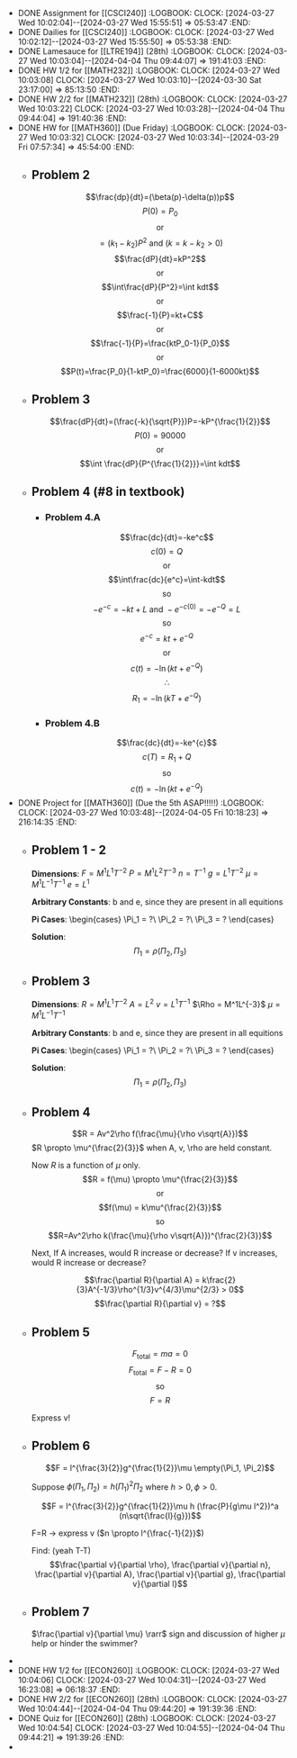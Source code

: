 - DONE Assignment for [[CSCI240]]
  :LOGBOOK:
  CLOCK: [2024-03-27 Wed 10:02:04]--[2024-03-27 Wed 15:55:51] =>  05:53:47
  :END:
- DONE Dailies for [[CSCI240]]
  :LOGBOOK:
  CLOCK: [2024-03-27 Wed 10:02:12]--[2024-03-27 Wed 15:55:50] =>  05:53:38
  :END:
- DONE Lamesauce for [[LTRE194]] (28th)
  :LOGBOOK:
  CLOCK: [2024-03-27 Wed 10:03:04]--[2024-04-04 Thu 09:44:07] =>  191:41:03
  :END:
- DONE HW 1/2 for [[MATH232]]
  :LOGBOOK:
  CLOCK: [2024-03-27 Wed 10:03:08]
  CLOCK: [2024-03-27 Wed 10:03:10]--[2024-03-30 Sat 23:17:00] =>  85:13:50
  :END:
- DONE HW 2/2 for [[MATH232]] (28th)
  :LOGBOOK:
  CLOCK: [2024-03-27 Wed 10:03:22]
  CLOCK: [2024-03-27 Wed 10:03:28]--[2024-04-04 Thu 09:44:04] =>  191:40:36
  :END:
- DONE HW for [[MATH360]] (Due Friday)
  :LOGBOOK:
  CLOCK: [2024-03-27 Wed 10:03:32]
  CLOCK: [2024-03-27 Wed 10:03:34]--[2024-03-29 Fri 07:57:34] =>  45:54:00
  :END:
	- ## Problem 2
	  $$\frac{dp}{dt}=(\beta(p)-\delta(p))p$$
	  $$P(0)=P_0$$
	  $$\text{or}$$
	  $$=(k_1-k_2)P^2\text{ and }(k=k-k_2>0)$$
	  $$\frac{dP}{dt}=kP^2$$
	  $$\text{or}$$
	  $$\int\frac{dP}{P^2}=\int kdt$$
	  $$\text{or}$$
	  $$\frac{-1}{P}=kt+C$$
	  $$\text{or}$$
	  $$\frac{-1}{P}=\frac{ktP_0-1}{P_0}$$
	  $$\text{or}$$
	  $$P(t)=\frac{P_0}{1-ktP_0}=\frac{6000}{1-6000kt}$$
	- ## Problem 3
	  $$\frac{dP}{dt}=(\frac{-k}{\sqrt{P}})P=-kP^{\frac{1}{2}}$$
	  $$P(0) = 90000$$
	  $$\text{or}$$
	  $$\int \frac{dP}{P^{\frac{1}{2}}}=\int kdt$$
	- ## Problem 4 (\#8 in textbook)
		- ### Problem 4.A
		  $$\frac{dc}{dt}=-ke^c$$
		  $$c(0) = Q$$
		  $$\text{or}$$
		  $$\int\frac{dc}{e^c}=\int-kdt$$
		  $$\text{so}$$
		  $$-e^{-c}=-kt+L\text{ and }-e^{-c(0)}=-e^{-Q}=L$$
		  $$\text{so}$$
		  $$e^{-c}=kt+e^{-Q}$$
		  $$\text{or}$$
		  $$c(t)=-\ln(kt+e^{-Q})$$
		  $$\therefore$$
		  $$R_1=-\ln(kT+e^{-Q})$$
		- ### Problem 4.B
		  $$\frac{dc}{dt}=-ke^{c}$$
		  $$c(T)=R_1+Q$$
		  $$\text{so}$$
		  $$c(t)=-\ln(kt+e^{-Q})$$
- DONE Project for [[MATH360]] (Due the 5th ASAP!!!!!)
  :LOGBOOK:
  CLOCK: [2024-03-27 Wed 10:03:48]--[2024-04-05 Fri 10:18:23] =>  216:14:35
  :END:
	- ## Problem 1 - 2
	  **Dimensions**:
	  $F = M^1L^1T^{-2}$
	  $P = M^1L^2T^{-3}$
	  $n = T^{-1}$
	  $g = L^1T^{-2}$
	  $\mu = M^1L^{-1}T^{-1}$
	  $e = L^1$
	  
	  **Arbitrary Constants**:
	  b and e, since they are present in all equitions
	  
	  **Pi Cases**:
	  \begin{cases}
	  \Pi_1 = ?\\
	  \Pi_2 = ?\\
	  \Pi_3 = ?
	  \end{cases}
	  
	  **Solution**:
	  $$\Pi_1 = \rho(\Pi_2, \Pi_3)$$
	- ## Problem 3
	  **Dimensions**:
	  $R = M^1L^1T^{-2}$
	  $A = L^2$
	  $v = L^1T^{-1}$
	  $\Rho = M^1L^{-3}$
	  $\mu = M^1L^{-1}T^{-1}$
	  
	  **Arbitrary Constants**:
	  b and e, since they are present in all equitions
	  
	  **Pi Cases**:
	  \begin{cases}
	  \Pi_1 = ?\\
	  \Pi_2 = ?\\
	  \Pi_3 = ?
	  \end{cases}
	  
	  **Solution**:
	  $$\Pi_1 = \rho(\Pi_2, \Pi_3)$$
	- ## Problem 4
	  $$R = Av^2\rho f(\frac{\mu}{\rho v\sqrt{A}})$$
	  $R \propto \mu^{\frac{2}{3}}$ when A, v, \rho are held constant.
	  
	  Now $R$ is a function of $\mu$ only.
	  $$R = f(\mu) \propto \mu^{\frac{2}{3}}$$
	  $$\text{or}$$
	  $$f(\mu) = k\mu^{\frac{2}{3}}$$
	  $$\text{so}$$
	  $$R=Av^2\rho k(\frac{\mu}{\rho v\sqrt{A}})^{\frac{2}{3}}$$
	  
	  Next,
	  If A increases, would R increase or decrease?
	  If v increases, would R increase or decrease?
	  
	  $$\frac{\partial R}{\partial A} = k\frac{2}{3}A^{-1/3}\rho^{1/3}v^{4/3}\mu^{2/3} > 0$$
	  $$\frac{\partial R}{\partial v} = ?$$
	- ## Problem 5
	  $$F_\text{total} = ma =0$$
	  $$F_\text{total} = F - R = 0$$
	  $$\text{so}$$
	  $$F = R$$
	  
	  Express v!
	- ## Problem 6
	  $$F = l^{\frac{3}{2}}g^{\frac{1}{2}}\mu \empty(\Pi_1, \Pi_2)$$
	  
	  Suppose $\phi(\Pi_1, \Pi_2) = h(\Pi_1)^2\Pi_2$ where $h>0, \phi >0$.
	  
	  $$F = l^{\frac{3}{2}}g^{\frac{1}{2}}\mu h (\frac{P}{g\mu l^2})^a (n\sqrt{\frac{l}{g}})$$
	  
	  F=R -> express v ($n \propto l^{\frac{-1}{2}}$)
	  
	  Find: (yeah T-T)
	  $$\frac{\partial v}{\partial \rho}, \frac{\partial v}{\partial n}, \frac{\partial v}{\partial A}, \frac{\partial v}{\partial g}, \frac{\partial v}{\partial l}$$
	- ## Problem 7
	  $\frac{\partial v}{\partial \mu} \rarr$ sign and discussion of higher $\mu$ help or hinder the swimmer?
-
- DONE HW 1/2 for [[ECON260]]
  :LOGBOOK:
  CLOCK: [2024-03-27 Wed 10:04:06]
  CLOCK: [2024-03-27 Wed 10:04:31]--[2024-03-27 Wed 16:23:08] =>  06:18:37
  :END:
- DONE HW 2/2 for [[ECON260]] (28th)
  :LOGBOOK:
  CLOCK: [2024-03-27 Wed 10:04:44]--[2024-04-04 Thu 09:44:20] =>  191:39:36
  :END:
- DONE Quiz for [[ECON260]] (28th)
  :LOGBOOK:
  CLOCK: [2024-03-27 Wed 10:04:54]
  CLOCK: [2024-03-27 Wed 10:04:55]--[2024-04-04 Thu 09:44:21] =>  191:39:26
  :END:
-